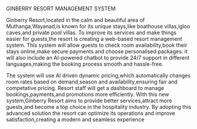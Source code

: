 GINBERRY RESORT MANAGEMENT SYSTEM

Ginberry Resort,located in the calm and beautiful area of Muthanga,Wayanad,is known for its unique stays,like boathouse villas,igloo caves,and private pool villas. To improve its services and make things easier for guests,the resort is creating a web-based resort management system. This system will allow guests to check room availability,book their stays online,make secure payments and choose personalised packages. it will also include an AI-powered chatbot to provide 24/7 support in different languages,making the booking process smooth and hassle-free.

The system will use AI driven dynamic pricing,which automatically changes room rates based on demand,season and availability,ensuring fair and competative pricing. Resort staff will get a dashboard to manage bookings,payments,and promotions more efficiently. With this new system,Ginberry Resort aims to provide better services,attract more guests,and become a top choice in the hospitality industry. By adopting this advanced solution the resort can optimize its operations and improve satisfaction,creating a modern and seamless experience

